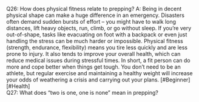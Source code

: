Q26: How does physical fitness relate to prepping?
A: Being in decent physical shape can make a huge difference in an emergency. Disasters often demand sudden bursts of effort – you might have to walk long distances, lift heavy objects, run, climb, or go without sleep. If you’re very out-of-shape, tasks like evacuating on foot with a backpack or even just handling the stress can be much harder or impossible. Physical fitness (strength, endurance, flexibility) means you tire less quickly and are less prone to injury. It also tends to improve your overall health, which can reduce medical issues during stressful times. In short, a fit person can do more and cope better when things get tough. You don’t need to be an athlete, but regular exercise and maintaining a healthy weight will increase your odds of weathering a crisis and carrying out your plans. [#Beginner] [#Health]  
Q27: What does “two is one, one is none” mean in prepping?